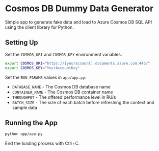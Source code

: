 # Cosmos DB Dummy Data Generator

Simple app to generate fake data and load to Azure Cosmos DB SQL API using the client library for Python.

## Setting Up
Set the `COSMOS_URI` and `COSMOS_KEY` environment variables:

```bash
export COSMOS_URI="https://[youraccount].documents.azure.com:443/"
export COSMOS_KEY="YourAccountKey"
```

Set the `RUN PARAMS` values in `app/app.py`:

* `DATABASE_NAME` - The Cosmos DB database name
* `CONTAINER_NAME` - The Cosmos DB container name
* `THROUGHPUT` - The offered performance level in RU/s
* `BATCH_SIZE` - The size of each batch before refreshing the context and sample data

## Running the App

```bash
python app/app.py
```

End the loading process with Ctrl+C.